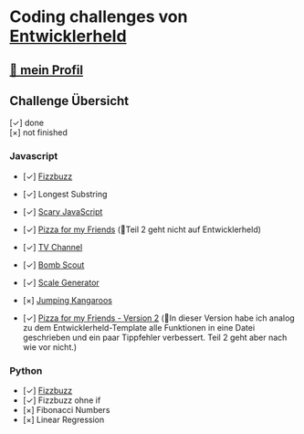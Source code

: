 # Coding challenges von [Entwicklerheld](https://platform.entwicklerheld.de/challenge?challengeFilterStateKey=all)

## [🔗 mein Profil](https://platform.entwicklerheld.de/publicprofile/437b17c4cdada3038b0d10fca874ee9d)

## Challenge Übersicht

[✓] done </br>
[×] not finished

### Javascript

- [✓] [Fizzbuzz](https://platform.entwicklerheld.de/challenge/fizzbuzz?technology=javascript)
- [✓] Longest Substring
- [✓] [Scary JavaScript](https://platform.entwicklerheld.de/challenge/scary-javascript?technology=javascript)
- [✓] [Pizza for my Friends](https://platform.entwicklerheld.de/challenge/pizza-for-my-friends-challenge?technology=javascript%2Breact) (🔺Teil 2 geht nicht auf Entwicklerheld)
- [✓] [TV Channel](https://platform.entwicklerheld.de/challenge/tv-channel?technology=javascript)
- [✓] [Bomb Scout](https://platform.entwicklerheld.de/challenge/bomb-scout?technology=javascript)
- [✓] [Scale Generator](https://platform.entwicklerheld.de/challenge/scale-generator?technology=javascript)
- [×] [Jumping Kangaroos](https://platform.entwicklerheld.de/challenge/jumping-kangaroos?technology=javascript)

- [✓] [Pizza for my Friends - Version 2](https://platform.entwicklerheld.de/challenge/pizza-for-my-friends-challenge?technology=javascript%2Breact) (🔺In dieser Version habe ich analog zu dem Entwicklerheld-Template alle Funktionen in eine Datei geschrieben und ein paar Tippfehler verbessert. Teil 2 geht aber nach wie vor nicht.)

### Python

- [✓] [Fizzbuzz](https://platform.entwicklerheld.de/challenge/fizzbuzz?technology=python)
- [✓] Fizzbuzz ohne if
- [×] Fibonacci Numbers
- [×] Linear Regression
